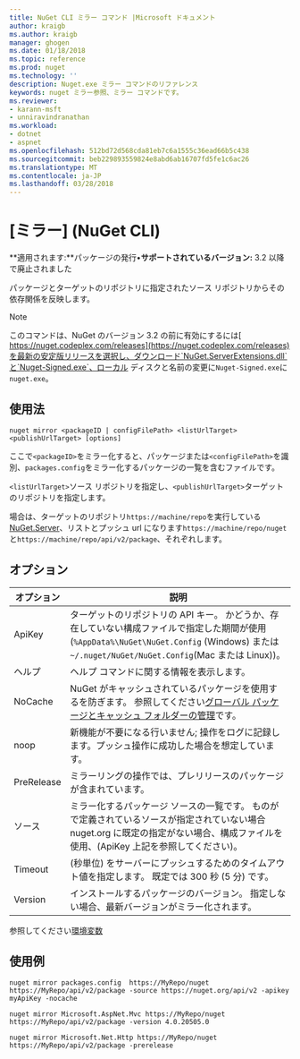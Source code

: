 ```yaml
---
title: NuGet CLI ミラー コマンド |Microsoft ドキュメント
author: kraigb
ms.author: kraigb
manager: ghogen
ms.date: 01/18/2018
ms.topic: reference
ms.prod: nuget
ms.technology: ''
description: Nuget.exe ミラー コマンドのリファレンス
keywords: nuget ミラー参照、ミラー コマンドです。
ms.reviewer:
- karann-msft
- unniravindranathan
ms.workload:
- dotnet
- aspnet
ms.openlocfilehash: 512bd72d568cda81eb7c6a1555c36ead66b5c438
ms.sourcegitcommit: beb229893559824e8abd6ab16707fd5fe1c6ac26
ms.translationtype: MT
ms.contentlocale: ja-JP
ms.lasthandoff: 03/28/2018
---
```

# <a name="mirror-command-nuget-cli"></a>[ミラー] (NuGet CLI)

**適用されます:**パッケージの発行&bullet;**サポートされているバージョン:** 3.2 以降で廃止されました

パッケージとターゲットのリポジトリに指定されたソース リポジトリからその依存関係を反映します。

> [!NOTE]
> このコマンドは、NuGet のバージョン 3.2 の前に有効にするには[ https://nuget.codeplex.com/releases](https://nuget.codeplex.com/releases)を最新の安定版リリースを選択し、ダウンロード`NuGet.ServerExtensions.dll`と`Nuget-Signed.exe`、ローカル ディスクと名前の変更に`Nuget-Signed.exe`に`nuget.exe`。

## <a name="usage"></a>使用法

```cli
nuget mirror <packageID | configFilePath> <listUrlTarget> <publishUrlTarget> [options]
```

ここで`<packageID>`をミラー化すると、パッケージまたは`<configFilePath>`を識別、`packages.config`をミラー化するパッケージの一覧を含むファイルです。

`<listUrlTarget>`ソース リポジトリを指定し、`<publishUrlTarget>`ターゲットのリポジトリを指定します。

場合は、ターゲットのリポジトリ`https://machine/repo`を実行している[NuGet.Server](../hosting-packages/nuget-server.md)、リストとプッシュ url になります`https://machine/repo/nuget`と`https://machine/repo/api/v2/package`、それぞれします。

## <a name="options"></a>オプション

| オプション | 説明 |
| --- | --- |
| ApiKey | ターゲットのリポジトリの API キー。 かどうか、存在していない構成ファイルで指定した期間が使用 (`%AppData%\NuGet\NuGet.Config` (Windows) または`~/.nuget/NuGet/NuGet.Config`(Mac または Linux))。 |
| ヘルプ | ヘルプ コマンドに関する情報を表示します。 |
| NoCache | NuGet がキャッシュされているパッケージを使用するを防ぎます。 参照してください[グローバル パッケージとキャッシュ フォルダーの管理](../consume-packages/managing-the-global-packages-and-cache-folders.md)です。 |
| noop | 新機能が不要になる行いません; 操作をログに記録します。プッシュ操作に成功した場合を想定しています。 |
| PreRelease | ミラーリングの操作では、プレリリースのパッケージが含まれています。 |
| ソース | ミラー化するパッケージ ソースの一覧です。 ものがで定義されているソースが指定されていない場合 nuget.org に既定の指定がない場合、構成ファイルを使用、(ApiKey 上記を参照してください)。 |
| Timeout | (秒単位) をサーバーにプッシュするためのタイムアウト値を指定します。 既定では 300 秒 (5 分) です。 |
| Version | インストールするパッケージのバージョン。 指定しない場合、最新バージョンがミラー化されます。 |

参照してください[環境変数](cli-ref-environment-variables.md)

## <a name="examples"></a>使用例

```cli
nuget mirror packages.config  https://MyRepo/nuget https://MyRepo/api/v2/package -source https://nuget.org/api/v2 -apikey myApiKey -nocache

nuget mirror Microsoft.AspNet.Mvc https://MyRepo/nuget https://MyRepo/api/v2/package -version 4.0.20505.0

nuget mirror Microsoft.Net.Http https://MyRepo/nuget https://MyRepo/api/v2/package -prerelease
```
